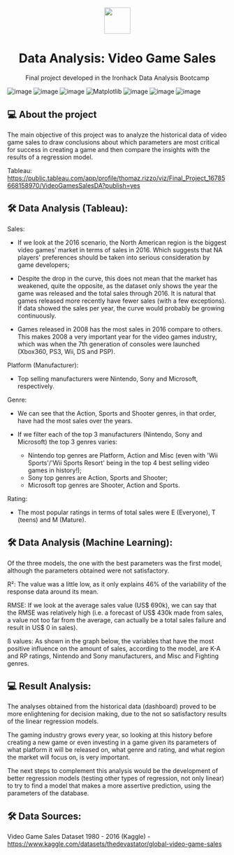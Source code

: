 <h1 align="center"><img src="https://bit.ly/2VnXWr2" width="60">

<h1 align="center">Data Analysis: Video Game Sales</h1>

<p align="center"> Final project developed in the Ironhack Data Analysis Bootcamp </h1>

![image](https://img.shields.io/badge/Python-14354C?style=for-the-badge&logo=python&logoColor=white)
![image](https://img.shields.io/badge/pandas-150458.svg?style=for-the-badge&logo=pandas&logoColor=white)
![image](https://img.shields.io/badge/NumPy-013243.svg?style=for-the-badge&logo=NumPy&logoColor=white)
![Matplotlib](https://img.shields.io/badge/Matplotlib-%23ffffff.svg?style=for-the-badge&logo=Matplotlib&logoColor=black)
![image](https://img.shields.io/badge/Seaborn-lightblue.svg?style=for-the-badge&logo=Seaborn&logoColor=blue)
![image](https://img.shields.io/badge/scikitlearn-F7931E.svg?style=for-the-badge&logo=scikit-learn&logoColor=white)
![image](https://img.shields.io/badge/Tableau-E97627.svg?style=for-the-badge&logo=Tableau&logoColor=white)

##  💻 About the project</br>

The main objective of this project was to analyze the historical data of video game sales to draw conclusions about which parameters are most critical for success in creating a game and then compare the insights with the results of a regression model.

Tableau: https://public.tableau.com/app/profile/thomaz.rizzo/viz/Final_Project_16785668158970/VideoGamesSalesDA?publish=yes

## 🛠 Data Analysis (Tableau):

Sales:

- If we look at the 2016 scenario, the North American region is the biggest video games’ market in terms of sales in 2016. Which suggests that NA players' preferences should be taken into serious consideration by game developers;

- Despite the drop in the curve, this does not mean that the market has weakened, quite the opposite, as the dataset only shows the year the game was released and the total sales through 2016. It is natural that games released more recently have fewer sales (with a few exceptions). If data showed the sales per year, the curve would probably be growing continuously.

- Games released in 2008 has the most sales in 2016 compare to others. This makes 2008 a very important year for the video games industry, which was when the 7th generation of consoles were launched (Xbox360, PS3, Wii, DS and PSP).

Platform (Manufacturer):

- Top selling manufacturers were Nintendo, Sony and Microsoft, respectively.

Genre:

- We can see that the Action, Sports and Shooter genres, in that order, have had the most sales over the years.

- If we filter each of the top 3 manufacturers (Nintendo, Sony and Microsoft) the top 3 genres varies:
    - Nintendo top genres are Platform, Action and Misc (even with 'Wii Sports'/'Wii Sports Resort' being in the top 4 best selling video games in history!);
    - Sony top genres are Action, Sports and Shooter;
    - Microsoft top genres are Shooter, Action and Sports.

Rating:

- The most popular ratings in terms of total sales were E (Everyone), T (teens) and M (Mature).

## 🛠 Data Analysis (Machine Learning):

Of the three models, the one with the best parameters was the first model, although the parameters obtained were not satisfactory.

R²: The value was a little low, as it only explains 46% of the variability of the response data around its mean.

RMSE: If we look at the average sales value (US$ 690k), we can say that the RMSE was relatively high (i.e. a forecast of US$ 430k made from sales, a value not too far from the average, can actually be a total sales failure and result in US$ 0 in sales).

ß values: As shown in the graph below, the variables that have the most positive influence on the amount of sales, according to the model, are K-A and RP ratings, Nintendo and Sony manufacturers, and Misc and Fighting genres.

##  💻 Result Analysis:

The analyses obtained from the historical data (dashboard) proved to be more enlightening for decision making, due to the not so satisfactory results of the linear regression models.

The gaming industry grows every year, so looking at this history before creating a new game or even investing in a game given its parameters of what platform it will be released on, what genre and rating, and what region the market will focus on, is very important.

The next steps to complement this analysis would be the development of better regression models (testing other types of regression, not only linear) to try to find a model that makes a more assertive prediction, using the parameters of the database.

## 🛠 Data Sources:

Video Game Sales Dataset 1980 - 2016 (Kaggle) - https://www.kaggle.com/datasets/thedevastator/global-video-game-sales
